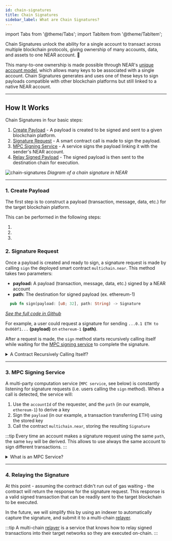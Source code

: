 ```yaml
---
id: chain-signatures
title: Chain Signatures
sidebar_label: What are Chain Signatures?
---
```


import Tabs from '@theme/Tabs';
import TabItem from '@theme/TabItem';

Chain Signatures unlock the ability for a single account to transact across multiple blockchain protocols, giving ownership of many accounts, data, and assets to one NEAR account. 🤯

This many-to-one ownership is made possible through NEAR's [unique account model](../basics/accounts/introduction.md), which allows many keys to be associated with a single account. Chain Signatures generates and uses one of these keys to sign payloads compatible with other blockchain platforms but still linked to a native NEAR account.

---

## How It Works

Chain Signatures in four basic steps:

1. [Create Payload](#1-create-a-payload) - A payload is created to be signed and sent to a given blockchain platform.
2. [Signature Request](#2-request-signature) - A smart contract call is made to sign the payload.
3. [MPC Signing Service](#3-sign-with-mpc) - A service signs the payload linking it with the sender's NEAR account.
4. [Relay Signed Payload](#4-relaying-the-signature) - The signed payload is then sent to the destination chain for execution.

![chain-signatures](/docs/assets/welcome-pages/chain-signatures-overview.png)
_Diagram of a chain signature in NEAR_

<hr class="subsection" />

### 1. Create Payload

The first step is to construct a payload (transaction, message, data, etc.) for the target blockchain platform.

This can be performed in the following steps:
<!-- TODO -->

1.

2.

3.

### 2. Signature Request

Once a payload is created and ready to sign, a signature request is made by calling `sign` the deployed smart contract `multichain.near`. This method takes two parameters:
  - **payload:** A payload (transaction, message, data, etc.) signed by a NEAR account
  - **path:** The destination for signed payload (ex. ethereum-1)

```rust
  pub fn sign(payload: [u8; 32], path: String) -> Signature
```
_[See the full code in Github](https://github.com/near/mpc-recovery/blob/bc85d66833ffa8537ec61d0b22cd5aa96fbe3197/contract/src/lib.rs#L263)_

For example, a user could request a signature for sending `...0.1 ETH to 0x060f1...` **(payload)** on `ethereum-1` **(path)**.

After a request is made, the `sign` method starts recursively calling itself while waiting for the [MPC signing service](#3-mpc-signing-service) to complete the signature.

<details>
<summary> A Contract Recursively Calling Itself? </summary>

Due to NEAR's asynchronous nature, smart contracts are unable to halt execution and await the resolution of a promise or the completion of a process. This can be resolved by utilizing callbacks or in this case, making the contract call itself again and again checking on each iteration if the result is ready.

Note that each call will take one block (~1 second) and after some time the contract will either complete the result and return it, or run out of GAS.

</details>

<hr class="subsection" />

### 3. MPC Signing Service

A multi-party computation service (`MPC service`, see below) is constantly listening for signature requests (i.e. users calling the `sign` method). When a call is detected, the service will:

1. Use the `accountId` of the requester, and the `path` (in our example, `ethereum-1`) to derive a key 
2. Sign the `payload` (in our example, a transaction transferring ETH) using the stored key
3. Call the contract `multichain.near`, storing the resulting `Signature`

:::tip
Every time an account makes a signature request using the same `path`, the same `key` will be derived. This allows to use always the same account to sign different transactions.
:::

<details>
<summary> What is an MPC Service? </summary>

MPC (multi-party computation) allows independent nodes to jointly sign a message while not reveling secrets to each-other. In practice, this means that each node creates a signature-share, which can be aggregated to sign a message, thus **no single node** can **sign by itself**. 

This means you can safely let the MPC network take care of your cross-chain keys, which will allow its nodes to sign requests in your behalf, but no single node will ever be able to access your accounts.

NEAR uses a modified version of MPC that allows for nodes to join and leave, without needing to re-derive a master key. 

If you want to learn more about how MPC works, we recommend to [**check this article**](https://www.zellic.io/blog/mpc-from-scratch/)

</details>

<hr class="subsection" />

### 4. Relaying the Signature

At this point - assuming the contract didn't run out of gas waiting - the contract will return the response for the signature request. This response is a valid signed transaction that can be readily sent to the target blockchain to be executed.

In the future, we will simplify this by using an indexer to automatically capture the signature, and submit it to a multi-chain [relayer](relayers.md).

:::tip
A multi-chain [relayer](relayers.md) is a service that knows how to relay signed transactions into their target networks so they are executed on-chain.
:::

<!-- ### Workflow

- A NEAR account requests a payload to be signed by a deployed [MPC](#multi-party-computation-mpc) smart contract
  > This request is performed by calling `sign` and passing the payload (hash from a message or transaction)
- A key is derived from the MPC root key using `account_id` and derivation path. (this ensures that it will be the same key if the two parameters are the same)
- Once the client gets the signature, it can send the transaction to a relayer
  > In a future release, an indexing service will listen to all `sign` events from the MPC contract and will trigger a multi-chain relayer -->